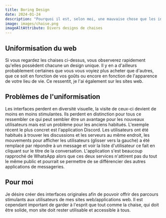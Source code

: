 ```yaml
---
title: Boring Design
date: 2024-01-24
description: "Pourquoi il est, selon moi, une mauvaise chose que les interfaces deviennent uniforme et simple."
image: images/chaise.png
imageAltAttribute: Divers designs de chaises
---
```


## Uniformisation du web
Si vous regardez les chaises ci-dessus, vous observerez rapidement qu'elles possèdent chacune un design unique. Il y en a d'ailleurs probablement certaines que vous vous voyiez plus acheter que d'autres, que ce soit en fonction de vos goûts ou encore en fonction de l'apparence de votre lieu de vie. Ce ressentit, je l'ai également sur les sites web.

## Problèmes de l'uniformisation
Les interfaces perdent en diversité visuelle, la visite de ceux-ci devient de moins en moins stimulantes. Ils perdent en distinction pour tous ce ressembler ce qui peut sembler être un avantage pour les nouveaux utilisateurs mais est un problème pour les anciens habitués. L'exemple récent le plus concret est l'application Discord. Les utilisateurs ont été habitués à trouver les discussions et les serveurs au même endroit, les mouvements pour afficher les utilisateurs (glisser vers la gauche) a été remplacé par répondre à un message et voir la liste d'utilisateur ce fait en cliquant sur le titre de la conversation. L'application s'est beaucoup rapproché de WhatsApp alors que ces deux services n'attirent pas du tout le même public et pourrait se permettre de se différencier des autres applications de messageries.

## Pour moi
Je désire créer des interfaces originales afin de pouvoir offrir des parcours stimulants aux utilisateurs de mes sites web/applications web. Il est cependant important de garder à l'esprit que tout comme la chaise, qui doit être solide, mon site doit rester utilisable et accessible à tous.
